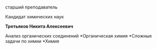 старший преподаватель

Кандидат химических наук

**Третьяков Никита Алексеевич**

Анализ органических соединений
	*Органическая химия
	*Сложные задачи по химии
	*Химия